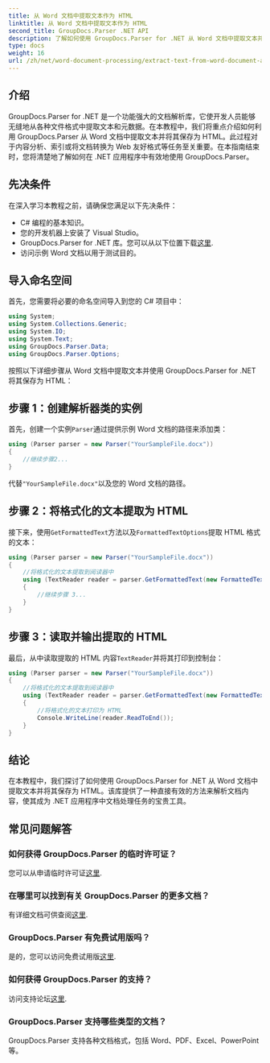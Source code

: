 ```yaml
---
title: 从 Word 文档中提取文本作为 HTML
linktitle: 从 Word 文档中提取文本作为 HTML
second_title: GroupDocs.Parser .NET API
description: 了解如何使用 GroupDocs.Parser for .NET 从 Word 文档中提取文本并将其保存为 HTML。带有代码示例的分步教程。
type: docs
weight: 16
url: /zh/net/word-document-processing/extract-text-from-word-document-as-html/
---
```

## 介绍
GroupDocs.Parser for .NET 是一个功能强大的文档解析库，它使开发人员能够无缝地从各种文件格式中提取文本和元数据。在本教程中，我们将重点介绍如何利用 GroupDocs.Parser 从 Word 文档中提取文本并将其保存为 HTML。此过程对于内容分析、索引或将文档转换为 Web 友好格式等任务至关重要。在本指南结束时，您将清楚地了解如何在 .NET 应用程序中有效地使用 GroupDocs.Parser。
## 先决条件
在深入学习本教程之前，请确保您满足以下先决条件：
- C# 编程的基本知识。
- 您的开发机器上安装了 Visual Studio。
-  GroupDocs.Parser for .NET 库。您可以从以下位置下载[这里](https://releases.groupdocs.com/parser/net/).
- 访问示例 Word 文档以用于测试目的。
## 导入命名空间
首先，您需要将必要的命名空间导入到您的 C# 项目中：
```csharp
using System;
using System.Collections.Generic;
using System.IO;
using System.Text;
using GroupDocs.Parser.Data;
using GroupDocs.Parser.Options;
```
按照以下详细步骤从 Word 文档中提取文本并使用 GroupDocs.Parser for .NET 将其保存为 HTML：
## 步骤 1：创建解析器类的实例
首先，创建一个实例`Parser`通过提供示例 Word 文档的路径来添加类：
```csharp
using (Parser parser = new Parser("YourSampleFile.docx"))
{
    //继续步骤2...
}
```
代替`"YourSampleFile.docx"`以及您的 Word 文档的路径。
## 步骤 2：将格式化的文本提取为 HTML
接下来，使用`GetFormattedText`方法以及`FormattedTextOptions`提取 HTML 格式的文本：
```csharp
using (Parser parser = new Parser("YourSampleFile.docx"))
{
    //将格式化的文本提取到阅读器中
    using (TextReader reader = parser.GetFormattedText(new FormattedTextOptions(FormattedTextMode.Html)))
    {
        //继续步骤 3...
    }
}
```
## 步骤 3：读取并输出提取的 HTML
最后，从中读取提取的 HTML 内容`TextReader`并将其打印到控制台：
```csharp
using (Parser parser = new Parser("YourSampleFile.docx"))
{
    //将格式化的文本提取到阅读器中
    using (TextReader reader = parser.GetFormattedText(new FormattedTextOptions(FormattedTextMode.Html)))
    {
        //将格式化的文本打印为 HTML
        Console.WriteLine(reader.ReadToEnd());
    }
}
```
## 结论
在本教程中，我们探讨了如何使用 GroupDocs.Parser for .NET 从 Word 文档中提取文本并将其保存为 HTML。该库提供了一种直接有效的方法来解析文档内容，使其成为 .NET 应用程序中文档处理任务的宝贵工具。

## 常见问题解答
### 如何获得 GroupDocs.Parser 的临时许可证？
您可以从申请临时许可证[这里](https://purchase.groupdocs.com/temporary-license/).
### 在哪里可以找到有关 GroupDocs.Parser 的更多文档？
有详细文档可供查阅[这里](https://reference.groupdocs.com/parser/net/).
### GroupDocs.Parser 有免费试用版吗？
是的，您可以访问免费试用版[这里](https://releases.groupdocs.com/).
### 如何获得 GroupDocs.Parser 的支持？
访问支持论坛[这里](https://forum.groupdocs.com/c/parser/17).
### GroupDocs.Parser 支持哪些类型的文档？
GroupDocs.Parser 支持各种文档格式，包括 Word、PDF、Excel、PowerPoint 等。